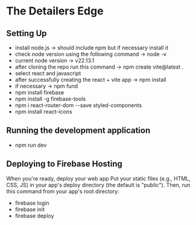 # The Detailers Edge

## Setting Up

- install node.js -> should include npm but if necessary install it 
- check node version using the following command -> node -v 
- current node version -> v22.13.1
- after cloning the repo run this command -> npm create vite@latest .
- select react and javascript
- after successfully creating the react + vite app -> npm install
- if necessary -> npm fund
- npm install firebase
- npm install -g firebase-tools
- npm i react-router-dom --save styled-components
- npm install react-icons

## Running the development application 
- npm run dev 

## Deploying to Firebase Hosting
When you're ready, deploy your web app
Put your static files (e.g., HTML, CSS, JS) in your app's deploy directory (the default is "public"). Then, run this command from your app's root directory:

- firebase login
- firebase init
- firebase deploy
